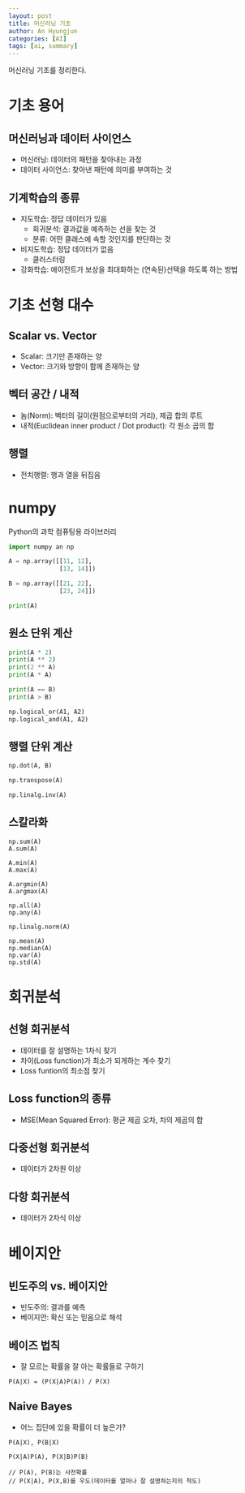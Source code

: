 ```yaml
---
layout: post
title: 머신러닝 기초
author: An Hyungjun
categories: [AI]
tags: [ai, summary]
---
```


머신러닝 기초를 정리한다.

# 기초 용어

## 머신러닝과 데이터 사이언스
- 머신러닝: 데이터의 패턴을 찾아내는 과정
- 데이터 사이언스: 찾아낸 패턴에 의미를 부여하는 것

## 기계학습의 종류
- 지도학습: 정답 데이터가 있음
	- 회귀분석: 결과값을 예측하는 선을 찾는 것
	- 분류: 어떤 클래스에 속할 것인지를 판단하는 것
- 비지도학습: 정답 데이터가 없음
	- 클러스터링
- 강화학습: 에이전트가 보상을 최대화하는 (연속된)선택을 하도록 하는 방법

# 기초 선형 대수

## Scalar vs. Vector
- Scalar: 크기만 존재하는 양
- Vector: 크기와 방향이 함께 존재하는 양

## 벡터 공간 / 내적
- 놈(Norm): 벡터의 길이(원점으로부터의 거리), 제곱 합의 루트
- 내적(Euclidean inner product / Dot product): 각 원소 곱의 합

## 행렬
- 전치행렬: 행과 열을 뒤집음

# numpy
Python의 과학 컴퓨팅용 라이브러리

```python
import numpy an np

A = np.array([[11, 12],
			  [13, 14]])

B = np.array([[21, 22],
			  [23, 24]])

print(A)
```

## 원소 단위 계산
```python 
print(A * 2)
print(A ** 2)
print(2 ** A)
print(A * A)

print(A == B)
print(A > B)

np.logical_or(A1, A2)
np.logical_and(A1, A2)
```

## 행렬 단위 계산
```python
np.dot(A, B)

np.transpose(A)

np.linalg.inv(A)
```

## 스칼라화
```
np.sum(A)
A.sum(A)

A.min(A)
A.max(A)

A.argmin(A)
A.argmax(A)

np.all(A)
np.any(A)

np.linalg.norm(A)

np.mean(A)
np.median(A)
np.var(A)
np.std(A)
```

# 회귀분석
## 선형 회귀분석
- 데이터를 잘 설명하는 1차식 찾기
- 차이(Loss function)가 최소가 되게하는 계수 찾기
- Loss funtion의 최소점 찾기

## Loss function의 종류
- MSE(Mean Squared Error): 평균 제곱 오차, 차의 제곱의 합

## 다중선형 회귀분석
- 데이터가 2차원 이상

## 다항 회귀분석
- 데이터가 2차식 이상

# 베이지안

## 빈도주의 vs. 베이지안
- 빈도주의: 결과를 예측
- 베이지안: 확신 또는 믿음으로 해석

## 베이즈 법칙
- 잘 모르는 확률을 잘 아는 확률들로 구하기
```
P(A|X) = (P(X|A)P(A)) / P(X)
```

## Naive Bayes
- 어느 집단에 있을 확률이 더 높은가?
```
P(A|X), P(B|X)

P(X|A)P(A), P(X|B)P(B)

// P(A), P(B)는 사전확률
// P(X|A), P(X,B)를 우도(데이터를 얼마나 잘 설명하는지의 척도)
```

